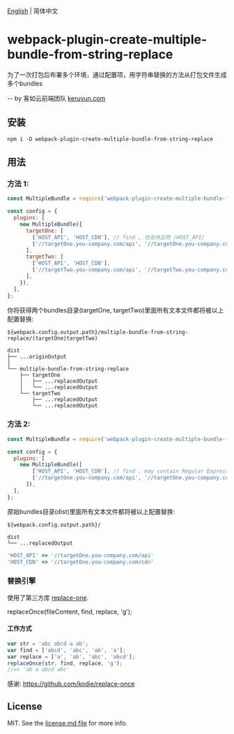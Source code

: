 
[English](./README.md) | 简体中文

# webpack-plugin-create-multiple-bundle-from-string-replace

为了一次打包后布署多个环境，通过配置项，用字符串替换的方法从打包文件生成多个bundles

-- by 客如云前端团队 [keruyun.com](http://keruyun.com)
## 安装

```shell
npm i -D webpack-plugin-create-multiple-bundle-from-string-replace
```

## 用法

### 方法 1:
```javascript
const MultipleBundle = require('webpack-plugin-create-multiple-bundle-from-string-replace');

const config = {
  plugins: [
    new MultipleBundle({
      targetOne: [
        ['HOST_API', 'HOST_CDN'], // find , 也支持正则 /HOST_API/
        ['//targetOne.you-company.com/api', '//targetOne.you-company.com/cdn'], // replace
      ],
      targetTwo: [
        ['HOST_API', 'HOST_CDN'],
        ['//targetTwo.you-company.com/api', '//targetTwo.you-company.com/cdn'],
      ],
    }),
  ],
};
```

你将获得两个bundles目录(targetOne, targetTwo)里面所有文本文件都将被以上配置替换:

```shell
${webpack.config.output.path}/multiple-bundle-from-string-replace/(targetOne|targetTwo)
```

```shell
dist
├── ...originOutput
│
└── multiple-bundle-from-string-replace
    ├── targetOne
    │   ├── ...replacedOutput
    │   └── ...replacedOutput
    └── targetTwo
        ├── ...replacedOutput
        └── ...replacedOutput
```
### 方法 2:
```javascript
const MultipleBundle = require('webpack-plugin-create-multiple-bundle-from-string-replace');

const config = {
  plugins: [
    new MultipleBundle([
        ['HOST_API', 'HOST_CDN'], // find , may contain Regular Expressions, /HOST_API/
        ['//targetOne.you-company.com/api', '//targetOne.you-company.com/cdn'], // replace
      ]),
  ],
};
```

原始bundles目录(dist)里面所有文本文件都将被以上配置替换:

```shell
${webpack.config.output.path}/
```

```shell
dist
└── ...replacedOutput
```
```javascript
'HOST_API' => '//targetOne.you-company.com/api'
'HOST_CDN' => '//targetOne.you-company.com/cdn'
```
### 替换引擎

使用了第三方库 [replace-one](https://github.com/kodie/replace-once).

replaceOnce(fileContent, find, replace, 'g');

#### 工作方式

```javascript
var str = 'abc abcd a ab';
var find = ['abcd', 'abc', 'ab', 'a'];
var replace = ['a', 'ab', 'abc', 'abcd'];
replaceOnce(str, find, replace, 'g');
//=> 'ab a abcd abc'
```

感谢: https://github.com/kodie/replace-once

## License

MIT. See the [license.md file](license.md) for more info.
